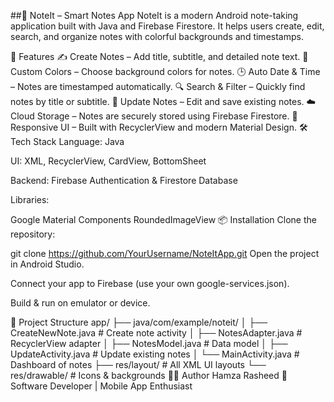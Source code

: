 ##📒 NoteIt – Smart Notes App
NoteIt is a modern Android note-taking application built with Java and Firebase Firestore. It helps users create, edit, search, and organize notes with colorful backgrounds and timestamps.

🚀 Features
✍️ Create Notes – Add title, subtitle, and detailed note text.
🎨 Custom Colors – Choose background colors for notes.
🕒 Auto Date & Time – Notes are timestamped automatically.
🔍 Search & Filter – Quickly find notes by title or subtitle.
📝 Update Notes – Edit and save existing notes.
☁️ Cloud Storage – Notes are securely stored using Firebase Firestore.
🎯 Responsive UI – Built with RecyclerView and modern Material Design.
🛠️ Tech Stack
Language: Java

UI: XML, RecyclerView, CardView, BottomSheet

Backend: Firebase Authentication & Firestore Database

Libraries:

Google Material Components
RoundedImageView
📦 Installation
Clone the repository:

git clone https://github.com/YourUsername/NoteItApp.git
Open the project in Android Studio.

Connect your app to Firebase (use your own google-services.json).

Build & run on emulator or device.

📌 Project Structure
app/
 ├── java/com/example/noteit/
 │    ├── CreateNewNote.java       # Create note activity
 │    ├── NotesAdapter.java        # RecyclerView adapter
 │    ├── NotesModel.java          # Data model
 │    ├── UpdateActivity.java      # Update existing notes
 │    └── MainActivity.java        # Dashboard of notes
 ├── res/layout/                   # All XML UI layouts
 └── res/drawable/                 # Icons & backgrounds
👨‍💻 Author
Hamza Rasheed 📌 Software Developer | Mobile App Enthusiast

